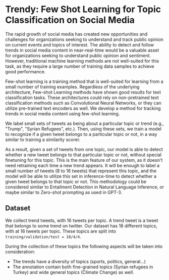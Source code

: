 # Trendy: Few Shot Learning for Topic Classification on Social Media

The rapid growth of social media has created new opportunities and challenges for organizations seeking to understand and track public opinion on current events and topics of interest. The ability to detect and follow trends in social media content in near-real-time would be a valuable asset for organizations seeking to understand public opinion and sentiment. However, traditional machine learning methods are not well-suited for this task, as they require a large number of training data samples to achieve good performance.

Few-shot learning is a training method that is well-suited for learning from a small number of training examples. 
Regardless of the underlying architecture, Few-shot Learning methods have shown good results for text classification tasks. These architectures could rely on non-pretrained text classification methods such as Convolutional Neural Networks, or they can utilize pre-trained text encoders as well. We develop a method for tracking trends in social media content using few-shot learning. 

We label small sets of tweets as being about a particular topic or trend (e.g., "Trump", "Syrian Refugees", etc.). Then, using these sets, we train a model to recognize if a given tweet belongs to a particular topic or not, in a way similar to training a similarity scorer. 

As a result, given a set of tweets from one topic, our model is able to detect whether a new tweet belongs to that particular topic or not, without special finetuning for this topic. This is the main feature of our system, as it doesn't need retraining each time a new trend appears. It will be enough to label a small number of tweets (8 to 16 tweets) that represent this topic, and the model will be able to utilize this set in inference-time to detect whether a given tweet belongs to that topic or not. This methodology could be considered similar to Entailment Detection in Natural Language Inference, or maybe similar to Zero-shot prompting as used in GPT-3.

## Dataset

We collect trend tweets, with 16 tweets per topic. A trend tweet is a tweet that belongs to some trend on twitter. Our dataset has 18 different topics, with at 16 tweets per topic. 
These topics are split into `training/validation/test = 10/4/4`.

During the collection of these topics the following aspects will be taken into consideration:

- The trends have a diversity of topics (sports, politics, general…)
- The annotation contain both fine-grained topics (Syrian refugees in Turkey) and wide general topics (Climate Change) as well.


